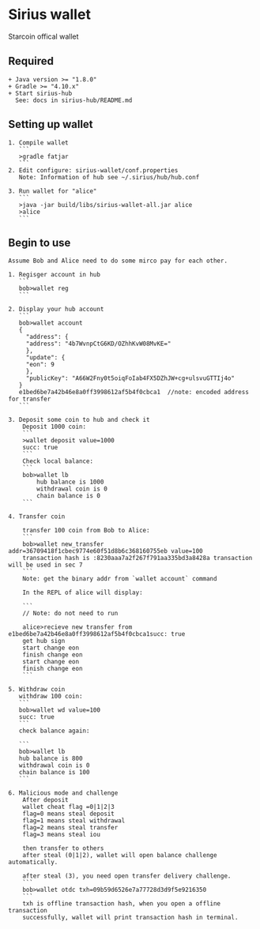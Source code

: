# Sirius wallet
Starcoin offical wallet

## Required
	+ Java version >= "1.8.0"
	+ Gradle >= "4.10.x"
	+ Start sirius-hub
	  See: docs in sirius-hub/README.md
	
## Setting up wallet
	1. Compile wallet
	   ```
	   >gradle fatjar
	   ```
	2. Edit configure: sirius-wallet/conf.properties
	   Note: Information of hub see ~/.sirius/hub/hub.conf

	3. Run wallet for "alice"
	   ```
	   >java -jar build/libs/sirius-wallet-all.jar alice
	   >alice
	   ```

## Begin to use
	Assume Bob and Alice need to do some mirco pay for each other.
	
	1. Regisger account in hub
	   ```
	   bob>wallet reg
	   ```
	
	2. Display your hub account
	   ```
	   bob>wallet account
	   {
	     "address": {
		 "address": "4b7WvnpCtG6KD/OZhhKvW08MvKE="
		 },
		 "update": {
		 "eon": 9
		 },
		 "publicKey": "A66W2Fny0t5oiqFoIab4FX5DZhJW+cg+ulsvuGTTIj4o"
	   }
	   e1bed6be7a42b46e8a0ff3998612af5b4f0cbca1  //note: encoded address for transfer
       ```

	3. Deposit some coin to hub and check it 
		Deposit 1000 coin:
		```
		>wallet deposit value=1000 
		succ: true
		```
		Check local balance:
		```
		bob>wallet lb
			hub balance is 1000
			withdrawal coin is 0
			chain balance is 0
		```
		
	4. Transfer coin 
	
		transfer 100 coin from Bob to Alice:
		```
		bob>wallet new_transfer addr=36709418f1cbec9774e60f51d8b6c368160755eb value=100
		transaction hash is :8230aaa7a2f267f791aa335bd3a8428a transaction will be used in sec 7
		```
		Note: get the binary addr from `wallet account` command

        In the REPL of alice will display:
	   
	    ```
        // Note: do not need to run
	   
	    alice>recieve new transfer from e1bed6be7a42b46e8a0ff3998612af5b4f0cbca1succ: true
        get hub sign
        start change eon
        finish change eon
        start change eon
        finish change eon
	    ```
		
	5. Withdraw coin
	   withdraw 100 coin:
	   ```
	   bob>wallet wd value=100
	   succ: true
	   ```
	   check balance again:
	   
	   ```
	   bob>wallet lb
       hub balance is 800
       withdrawal coin is 0
       chain balance is 100
	   ```
	   
	6. Malicious mode and challenge
		After deposit
		wallet cheat flag =0|1|2|3
		flag=0 means steal deposit
		flag=1 means steal withdrawal
		flag=2 means steal transfer
		flag=3 means steal iou
		
		then transfer to others
		after steal (0|1|2), wallet will open balance challenge automatically.
		
		after steal (3), you need open transfer delivery challenge.
		```		
		bob>wallet otdc txh=09b59d6526e7a77728d3d9f5e9216350
		```
		txh is offline transaction hash, when you open a offline transaction
		successfully, wallet will print transaction hash in terminal.
		
